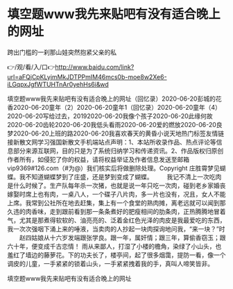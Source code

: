 # 填空题www我先来贴吧有没有适合晚上的网址
跨出门槛的一刹那山娃突然抱紧父亲的私

👉/观/看/入/口👉http://www.baidu.com/link?url=aFQjCpKLyjmMkJDTPPmIM46mcs0b-moe8w2Xe6-iLGqpxJgfWTUHTnAr0yehHs6i&wd

填空题www我先来贴吧有没有适合晚上的网址（回忆录）2020-06-20彭城的花香2020-06-20童年（2）2020-06-20童年1（回忆录）2020-06-20童年（4）2020-06-20写给过去，20192020-06-20我像个孩子2020-06-20此缘何故2020-06-20齿轮2020-06-20我低头看雨2020-06-20爱的燃放2020-06-20良梦2020-06-20上班的路2020-06-20我喜欢春天的黄昏小说天地热门标签友情链接新散文网学习强国新散文手机端站点声明：1、本站所收录作品、热点评论等信息部分来源互联网，目的只是为了系统归纳学习和传递资讯。2、作品版权归原创作者所有，如侵犯了你的权益，请将权益举证及作者信息发送至邮箱vip9369#126.com（#为@）我们核实后将做删除处理。Copyright
庄胜霄梦见蝴蝶。我不知道蝴蝶梦到了庄盛，还是梦到变成了蝴蝶。
　　我记不清上一次吃肉是什么时候了。生产队每年杀一次猪，也就是说一年只吃一次肉，碰到老乡家婚丧嫁娶时席上也有肉，一桌八人，一个碟子八片肉，多一片也没有，况且，女人不能上席。我常到公社所在地去赶集，集上有一个食堂的熟肉摊，离老远就可以闻到那久违的肉香味，走到跟前看到那一条条煮好的肥瘦相间的肋条肉，正热腾腾地冒着气，尤其是那煮得软软的、油亮亮的、泛着金红色光泽的肉皮是我最爱吃的东西，我一次次强咽下涌上来的唾液，当卖肉的人抄起一块肉探询地问我，“来一块？”时
　　赵四姑娘从十六岁发端跟张学良。跟一年，属奸情；跟三年，算偷香窃玉；跟六十年，便变成千古恋情！
雨从来鄙人，打湿了小楼的檐角，染绿了小山头，也羞红了墙边的藤萝花。下的功夫长了，楼亭间，起了很多烟霭，提防一看，像一个调皮的儿童，一手紧紧的锁着山头，一手紧紧拽着我的手，真叫人啼笑皆非。

填空题www我先来贴吧有没有适合晚上的网址
